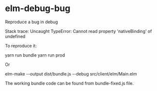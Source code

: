 # elm-debug-bug
Reproduce a bug in debug

Stack trace: Uncaught TypeError: Cannot read property 'nativeBinding' of undefined

To reproduce it:

yarn run bundle
yarn run prod

Or

elm-make --output dist/bundle.js --debug src/client/elm/Main.elm



The working bundle code can be found from bundle-fixed.js file. 
